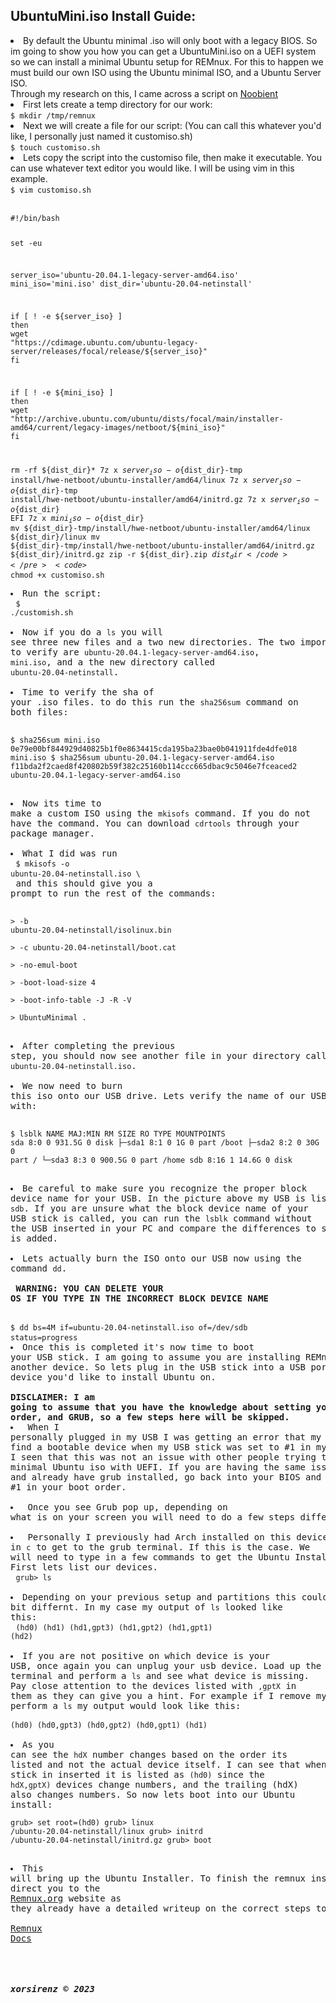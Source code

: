 ## UbuntuMini.iso Install Guide:

<li>By default the Ubuntu minimal .iso will only boot with a legacy BIOS. So im going to show you how you can get a UbuntuMini.iso on a UEFI system so we can install a minimal Ubuntu setup for REMnux. For this to happen we must build our own ISO using the Ubuntu minimal ISO, and a Ubuntu Server ISO.<br> Through my research on this, I came across a script on <a target="_blank" href="https://noobient.com/2019/06/25/ubuntu-18-04-uefi-network-installer/">Noobient</a>
<br>
<li>First lets create a temp directory for our work:<br>
                            <code>$ mkdir /tmp/remnux</code></li>
                        <li>Next we will create a file for our script: (You can call this whatever you'd like, I personally just named it customiso.sh)<br>
                            <code>$ touch customiso.sh</code></li>
                        <li>Lets copy the script into the customiso file, then make it executable. You can use whatever text editor you would like. I will be using vim in this example.<br>
                            <code>$ vim customiso.sh</code></li>
                        <br>
                            <div class="cpy" title="Copy Code to Clipboard"><i class="icon small"></i><pre><code>#!/bin/bash

set -eu

server_iso='ubuntu-20.04.1-legacy-server-amd64.iso'
mini_iso='mini.iso'
dist_dir='ubuntu-20.04-netinstall'

if [ ! -e ${server_iso} ]
then
    wget "https://cdimage.ubuntu.com/ubuntu-legacy-server/releases/focal/release/${server_iso}"
fi

if [ ! -e ${mini_iso} ]
then
    wget "http://archive.ubuntu.com/ubuntu/dists/focal/main/installer-amd64/current/legacy-images/netboot/${mini_iso}"
fi

rm -rf ${dist_dir}*
7z x ${server_iso} -o${dist_dir}-tmp install/hwe-netboot/ubuntu-installer/amd64/linux
7z x ${server_iso} -o${dist_dir}-tmp install/hwe-netboot/ubuntu-installer/amd64/initrd.gz
7z x ${server_iso} -o${dist_dir} EFI
7z x ${mini_iso} -o${dist_dir}
mv ${dist_dir}-tmp/install/hwe-netboot/ubuntu-installer/amd64/linux ${dist_dir}/linux
mv ${dist_dir}-tmp/install/hwe-netboot/ubuntu-installer/amd64/initrd.gz ${dist_dir}/initrd.gz
zip -r ${dist_dir}.zip ${dist_dir}
</code></pre>
                        <code>$ chmod +x customiso.sh</code>
                        <li>Run the script:<br>
                        <code>$ ./customish.sh</code></li>
                        <li>Now if you do a <code>ls</code> you will see three new files and a two new directories. The two important files to verify are <code>ubuntu-20.04.1-legacy-server-amd64.iso</code>, <code>mini.iso</code>, and a the new directory called <code>ubuntu-20.04-netinstall</code>.</li>
                        <li>Time to verify the sha of your .iso files. to do this run the <code>sha256sum</code> command on both files:</li>
                        <pre><code>$ sha256sum mini.iso
0e79e00bf844929d40825b1f0e8634415cda195ba23bae0b041911fde4dfe018  mini.iso
$ sha256sum ubuntu-20.04.1-legacy-server-amd64.iso 
f11bda2f2caed8f420802b59f382c25160b114ccc665dbac9c5046e7fceaced2  ubuntu-20.04.1-legacy-server-amd64.iso
</code></pre>
                        <li>Now its time to make a custom ISO using the <code>mkisofs</code> command. If you do not have the command. You can download <code>cdrtools</code> through your package manager.</li>
                        <li>What I did was run<br>
                        <code>$ mkisofs -o ubuntu-20.04-netinstall.iso \ </code> <br> and this should give you a prompt to run the rest of the commands:</li>
                        <pre><code>&gt; -b ubuntu-20.04-netinstall/isolinux.bin \
&gt; -c ubuntu-20.04-netinstall/boot.cat \
&gt; -no-emul-boot \
&gt; -boot-load-size 4 \
&gt; -boot-info-table -J -R -V \
&gt; UbuntuMinimal .
</code></pre>
                        <li>After completing the previous step, you should now see another file in your directory called <code>ubuntu-20.04-netinstall.iso</code>.</li>
                        <li>We now need to burn this iso onto our USB drive. Lets verify the name of our USB stick first with:</li>
                        <pre><code>$ lsblk
NAME   MAJ:MIN RM   SIZE RO TYPE MOUNTPOINTS
sda      8:0    0 931.5G  0 disk 
├─sda1   8:1    0     1G  0 part /boot
├─sda2   8:2    0    30G  0 part /
└─sda3   8:3    0 900.5G  0 part /home
sdb      8:16   1  14.6G  0 disk
</code></pre>
                        <li>Be careful to make sure you recognize the proper block device name for your USB. In the picture above my USB is listed as <code>sdb</code>. If you are unsure what the block device name of your USB stick is called, you can run the <code>lsblk</code> command without the USB inserted in your PC and compare the differences to see what NAME is added.</li>
                        <li>Lets actually burn the ISO onto our USB now using the command <code>dd</code>.</li>
                        <br>
                        <strong>WARNING: YOU CAN DELETE YOUR OS IF YOU TYPE IN THE INCORRECT BLOCK DEVICE NAME</strong>
                        <br><br>
                        <code>$ dd bs=4M if=ubuntu-20.04-netinstall.iso of=/dev/sdb status=progress
</code>
                        <li>Once this is completed it's now time to boot your USB stick. I am going to assume you are installing REMnux onto another device. So lets plug in the USB stick into a USB port on the device you'd like to install Ubuntu on.</li>
                        <br><b>DISCLAIMER: I am going to assume that you have the knowledge about setting your boot order, and GRUB, so a few steps here will be skipped.</b>
                        <li>
                            When I personally plugged in my USB I was getting an error that my PC could not find a bootable device when my USB stick was set to #1 in my boot order. I seen that this was not an issue with other people trying to boot a minimal Ubuntu iso with UEFI. If you are having the same issue as me, and already have grub installed, go back into your BIOS and set GRUB as #1 in your boot order.
                        </li>
                        <li>
                            Once you see Grub pop up, depending on what is on your screen you will need to do a few steps differently
                        </li>
                        <li>
                            Personally I previously had Arch installed on this device so I type in <code>c</code> to get to the grub terminal. If this is the case. We will need to type in a few commands to get the Ubuntu Installer to run. First lets list our devices.
                        </li>
                        <code>grub&gt; ls</code><br>
                        <li>Depending on your previous setup and partitions this could look a bit differnt. In my case my output of <code>ls</code> looked like this:</li>
                        <code>(hd0) (hd1) (hd1,gpt3) (hd1,gpt2) (hd1,gpt1) (hd2)</code><br>
                        <li>If you are not positive on which device is your USB, once again you can unplug your usb device. Load up the grub terminal and perform a <code>ls</code> and see what device is missing. Pay close attention to the devices listed with <code>,gptX</code> in them as they can give you a hint. For example if I remove my USB and perform a <code>ls</code> my output would look like this:</li>
                        <code>(hd0) (hd0,gpt3) (hd0,gpt2) (hd0,gpt1) (hd1)</code><br>
                        <li>As you can see the <code>hdX</code> number changes based on the order its listed and not the actual device itself. I can see that when my USB stick in inserted it is listed as <code>(hd0)</code> since the <code>hdX,gptX)</code> devices change numbers, and the trailing (hdX) also changes numbers. So now lets boot into our Ubuntu install:</li><pre><code>grub&gt; set root=(hd0)
grub&gt; linux /ubuntu-20.04-netinstall/linux
grub&gt; initrd /ubuntu-20.04-netinstall/initrd.gz
grub&gt; boot</code></pre>
                        <li>This will bring up the Ubuntu Installer. To finish the remnux install I will direct you to the <a target="_blank" href="http://Remnux.org">Remnux.org</a> website as they already have a detailed writeup on the correct steps to take.<br>
                            <a target="_blank" href="https://docs.remnux.org/install-distro/install-from-scratch">Remnux Docs</a></li>
                    </p>
##### xorsirenz &copy; 2023
